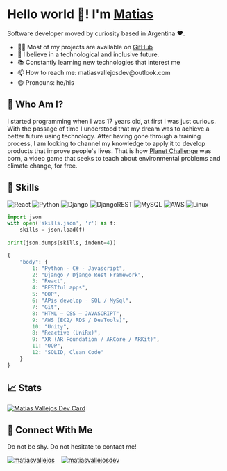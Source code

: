 <h1>Hello world 👋! I'm <a href="https://www.linkedin.com/in/matiasvallejos/">Matias</a></h1> 
<p>
    Software developer moved by curiosity based in Argentina ❤. 
</p>

<ul>
    <li>
        👨‍💻 Most of my projects are available on <a href="https://github.com/matiasvallejosdev">GitHub</a>
    </li>
    <li>
       🔮 I believe in a technological and inclusive future.
    </li>
    <li>
        📚 Constantly learning new technologies that interest me
    </li>
    <li>
        📫 How to reach me: matiasvallejosdev@outlook.com
    </li>
    <li>
        😄 Pronouns: he/his
    </li>
</ul>

<h2>🙋 Who Am I?</h2>

<p>
I started programming when I was 17 years old, at first I was just curious. With the passage of time I understood that my dream was to achieve a better future using technology. After having gone through a training process, I am looking to channel my knowledge to apply it to develop products that improve people's lives. That is how <a alt="desafiplaneta" href="https://planet-challenge-landing.vercel.app/">Planet Challenge</a> was born, a video game that seeks to teach about environmental problems and climate change, for free.
</p>

<h2>🧰 Skills</h2>

![React](https://img.shields.io/badge/react-%2320232a.svg?style=for-the-badge&logo=react&logoColor=%2361DAFB)
![Python](https://img.shields.io/badge/python-3670A0?style=for-the-badge&logo=python&logoColor=ffdd54)
![Django](https://img.shields.io/badge/django-%23092E20.svg?style=for-the-badge&logo=django&logoColor=white)
![DjangoREST](https://img.shields.io/badge/DJANGO-REST-ff1709?style=for-the-badge&logo=django&logoColor=white&color=ff1709&labelColor=gray)
![MySQL](https://img.shields.io/badge/mysql-%2300f.svg?style=for-the-badge&logo=mysql&logoColor=white)
![AWS](https://img.shields.io/badge/AWS-%23FF9900.svg?style=for-the-badge&logo=amazon-aws&logoColor=white)
![Linux](https://img.shields.io/badge/linux-C.svg?style=for-the-badge&logo=linux&logoColor=000&color=FF0)

```Python
import json
with open('skills.json', 'r') as f:
    skills = json.load(f)
  
print(json.dumps(skills, indent=4))
```

```Python
{
    "body": {
        1: "Python - C# - Javascript",
        2: "Django / Django Rest Framework",
        3: "React",
        4: "RESTful apps",
        5: "OOP",
        6: "APis develop - SQL / MySql",
        7: "Git",
        8: "HTML – CSS – JAVASCRIPT",
        9: "AWS (EC2/ RDS / DevTools)",
        10: "Unity",
        8: "Reactive (UniRx)",
        9: "XR (AR Foundation / ARCore / ARKit)",
        11: "OOP",
        12: "SOLID, Clean Code"
    }
}
```

<h2>📈 Stats</h2>

<a href="https://www.linkedin.com/in/matiasvallejos/">
  <img src="https://github-readme-stats.vercel.app/api?username=matiasvallejosdev&theme=github_dark" alt="Matias Vallejos Dev Card"/>
</a>

<h2>🤝 Connect With Me</h2>

Do not be shy. Do not hesitate to contact me!

<p align="left" style="display: flex; flex-direction: row; gap: 1rem; justify-content: flex-start; align-items: center;">
    <a href="https://www.linkedin.com/in/matiasvallejos/" target="blank"><img align="center" src="https://img.shields.io/badge/Twitter-%231DA1F2.svg?style=for-the-badge&logo=Twitter&logoColor=white" alt="matiasvallejos"/>
    </a>
    <a href="https://twitter.com/mativallejosdev" target="blank"><img align="center" src="https://img.shields.io/badge/linkedin-%230077B5.svg?style=for-the-badge&logo=linkedin&logoColor=white" alt="matiasvallejosdev"/>
    </a>
</p>
